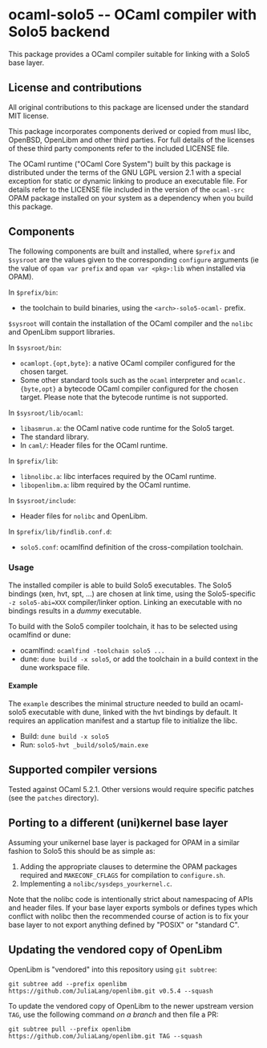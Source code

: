# ocaml-solo5 -- OCaml compiler with Solo5 backend

This package provides a OCaml compiler suitable for linking with a
Solo5 base layer.

## License and contributions

All original contributions to this package are licensed under the standard MIT
license.

This package incorporates components derived or copied from musl libc, OpenBSD,
OpenLibm and other third parties. For full details of the licenses of these
third party components refer to the included LICENSE file.

The OCaml runtime ("OCaml Core System") built by this package is distributed
under the terms of the GNU LGPL version 2.1 with a special exception for static
or dynamic linking to produce an executable file. For details refer to the
LICENSE file included in the version of the `ocaml-src` OPAM package installed
on your system as a dependency when you build this package.

## Components

The following components are built and installed, where `$prefix` and `$sysroot`
are the values given to the corresponding `configure` arguments (ie the value of
`opam var prefix` and `opam var <pkg>:lib` when installed via OPAM).

In `$prefix/bin`:

- the toolchain to build binaries, using the `<arch>-solo5-ocaml-` prefix.

`$sysroot` will contain the installation of the OCaml compiler and the `nolibc`
and OpenLibm support libraries.

In `$sysroot/bin`:
- `ocamlopt.{opt,byte}`: a native OCaml compiler configured for the chosen
  target.
- Some other standard tools such as the `ocaml` interpreter and
  `ocamlc.{byte,opt}` a bytecode OCaml compiler configured for the chosen
  target. Please note that the bytecode runtime is not supported.

In `$sysroot/lib/ocaml`:
- `libasmrun.a`: the OCaml native code runtime for the Solo5 target.
- The standard library.
- In `caml/`: Header files for the OCaml runtime.

In `$prefix/lib`:

- `libnolibc.a`: libc interfaces required by the OCaml runtime.
- `libopenlibm.a`: libm required by the OCaml runtime.

In `$sysroot/include`:

- Header files for `nolibc` and OpenLibm.

In `$prefix/lib/findlib.conf.d`:

- `solo5.conf`: ocamlfind definition of the cross-compilation toolchain.

### Usage

The installed compiler is able to build Solo5 executables. The Solo5 bindings
(xen, hvt, spt, ...) are chosen at link time, using the Solo5-specific
`-z solo5-abi=XXX` compiler/linker option. Linking an executable with no
bindings results in a _dummy_ executable.

To build with the Solo5 compiler toolchain, it has to be selected using
ocamlfind or dune:
- ocamlfind: `ocamlfind -toolchain solo5 ...`
- dune: `dune build -x solo5`, or add the toolchain in a build context
  in the dune workspace file.

#### Example

The `example` describes the minimal structure needed to build an ocaml-solo5
executable with dune, linked with the hvt bindings by default. It requires an
application manifest and a startup file to initialize the libc.

- Build: `dune build -x solo5`
- Run: `solo5-hvt _build/solo5/main.exe`

## Supported compiler versions

Tested against OCaml 5.2.1. Other versions would require specific patches (see
the `patches` directory).

## Porting to a different (uni)kernel base layer

Assuming your unikernel base layer is packaged for OPAM in a similar
fashion to Solo5 this should be as simple as:

1. Adding the appropriate clauses to determine the OPAM packages required
   and `MAKECONF_CFLAGS` for compilation to `configure.sh`.
2. Implementing a `nolibc/sysdeps_yourkernel.c`.

Note that the nolibc code is intentionally strict about namespacing of APIs
and header files. If your base layer exports symbols or defines types which
conflict with nolibc then the recommended course of action is to fix your
base layer to not export anything defined by "POSIX" or "standard C".

## Updating the vendored copy of OpenLibm

OpenLibm is "vendored" into this repository using `git subtree`:

    git subtree add --prefix openlibm https://github.com/JuliaLang/openlibm.git v0.5.4 --squash

To update the vendored copy of OpenLibm to the newer upstream version `TAG`,
use the following command _on a branch_ and then file a PR:

    git subtree pull --prefix openlibm https://github.com/JuliaLang/openlibm.git TAG --squash
